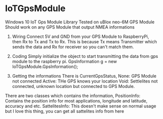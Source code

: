# IoTGpsModule
Windows 10 IoT Gps Module Library
Tested on uBlox neo-6M GPS Module
Should work on any GPS Module that output NMEA informations

1. Wiring
Connect 5V and GND from your GPS Module to RaspberryPi, then Rx to Tx and Tx to Rx. 
This is because Tx means Transmitter which sends the data and Rx for receiver so you can't match them.

2. Coding
Simply initialize the object to start transmitting the data from gps module to the raspberry pi.
GpsInformation g = new IoTGpsModule.GpsInformation();

3. Getting the informations
There is CurrentGpsStatus, 
None: GPS Module not connected
Active: THe GPS knows your location
Void: Settlelites not connected, unknown location but connected to GPS Module.

There are two classes which contains the information, 
PositionInfo: Contains the position info for most applications, longitude and latitude, accuracy and etc.
SattelitesInfo: This doesn't make sense on normal usage but I love this thing, you can get all sattelites info from here
